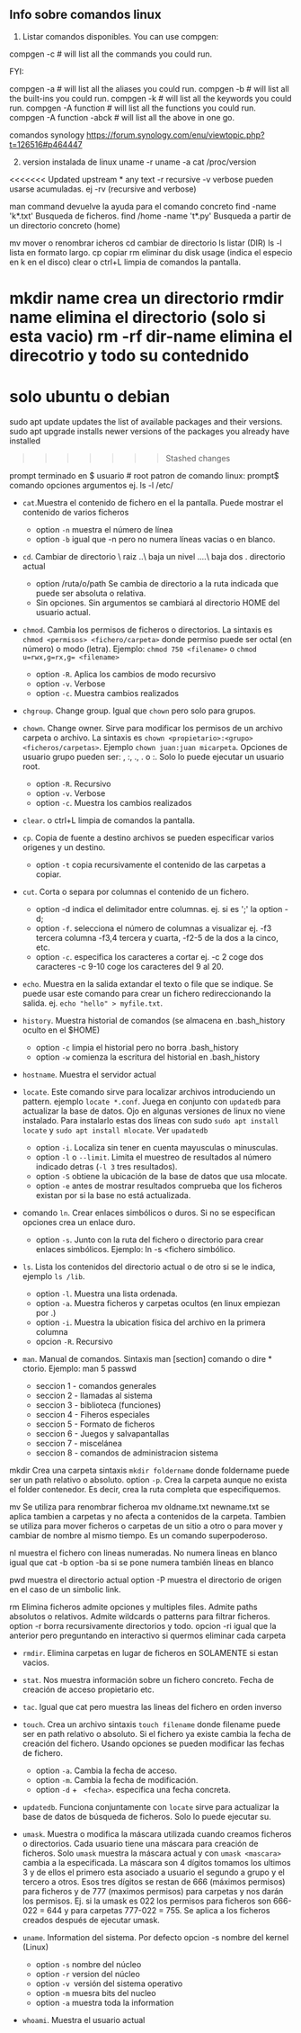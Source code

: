## Info sobre comandos linux

1. Listar comandos disponibles. You can use compgen:

  compgen -c # will list all the commands you could run.


  FYI:

  compgen -a # will list all the aliases you could run.
  compgen -b # will list all the built-ins you could run.
  compgen -k # will list all the keywords you could run.
  compgen -A function # will list all the functions you could run.
  compgen -A function -abck # will list all the above in one go.

comandos synology
https://forum.synology.com/enu/viewtopic.php?t=126516#p464447

2. version instalada de linux
uname -r
uname -a
cat /proc/version

<<<<<<< Updated upstream
\* any text
-r recursive
-v verbose
pueden usarse acumuladas. ej -rv (recursive and verbose)


man command devuelve la ayuda para el comando concreto
find -name 'k*.txt' Busqueda de ficheros.
find /home -name 't*.py' Busqueda a partir de un directorio concreto (home)

mv mover o renombrar icheros
cd cambiar de directorio
ls listar (DIR)
ls -l lista en formato largo.
cp copiar
rm eliminar
du disk usage (indica el especio en k en el disco)
clear o ctrl+L limpia de comandos la pantalla.

mkdir name crea un directorio
rmdir name elimina el directorio (solo si esta vacio)
rm -rf dir-name elimina el direcotrio y todo su contednido
=======

solo ubuntu o debian
====================
sudo apt update
updates the list of available packages and their versions.
sudo apt upgrade
installs newer versions of the packages you already have installed
>>>>>>> Stashed changes

prompt terminado en $ usuario # root
patron de comando linux:
prompt$ comando opciones argumentos   ej. ls -l /etc/



* `cat`.Muestra el contenido de fichero en el la pantalla. Puede mostrar el contenido de varios ficheros
  * option `-n` muestra el número de línea
  * option `-b` igual que -n pero no numera líneas vacias o en blanco.

* `cd`. Cambiar de directorio \ raiz ..\ baja un nivel ..\..\ baja dos . directorio actual
  * option /ruta/o/path Se cambia  de directorio a la ruta indicada que puede ser absoluta o relativa.
  * Sin opciones. Sin argumentos se cambiará al directorio HOME del usuario actual.

* `chmod`. Cambia los permisos de ficheros o directorios. La sintaxis es `chmod <permisos> <fichero/carpeta>` donde permiso puede ser octal (en número) o modo (letra). Ejemplo: `chmod 750 <filename>` o `chmod u=rwx,g=rx,g= <filename>`
  * option `-R`. Aplica los cambios de modo recursivo
  * option `-v`. Verbose
  * option `-c`. Muestra cambios realizados

* `chgroup`. Change group. Igual que `chown` pero solo para grupos.

* `chown`. Change owner. Sirve para modificar los permisos de un archivo carpeta o archivo. La sintaxis es `chown <propietario>:<grupo> <ficheros/carpetas>`. Ejemplo `chown juan:juan micarpeta`. Opciones de usuario grupo pueden ser: <usuario>, <ususario>:<grupo>, <usuario>.<grupo>, .<grupo> o :<grupo>. Solo lo puede ejecutar un usuario root.
    * option `-R`. Recursivo
    * option `-v`. Verbose
    * option `-c`. Muestra los cambios realizados

* `clear`.  o ctrl+L limpia de comandos la pantalla.

* `cp`. Copia de fuente a destino archivos se pueden especificar varios origenes y un destino.
  * option `-t` copia recursivamente el contenido de las carpetas a copiar.


* `cut`. Corta o separa por columnas el contenido de un fichero.
  * option -d indica el delimitador entre columnas. ej. si es ';' la option -d;
  * option `-f`. selecciona el número de columnas a visualizar ej. -f3 tercera columna -f3,4 tercera y cuarta, -f2-5 de la dos a la cinco, etc.
  * option `-c`. especifica los caracteres a cortar ej. -c 2 coge dos caracteres -c 9-10 coge los caracteres del 9 al 20.

* `echo`. Muestra en la salida extandar el texto o file que se indique. Se puede usar este comando para crear un fichero redireccionando la salida. ej. `echo "hello" > myfile.txt`.


* `history`. Muestra historial de comandos (se almacena en .bash_history oculto en el $HOME)
  * option `-c` limpia el historial pero no borra .bash_history
  * option `-w` comienza la escritura del historial en .bash_history

* `hostname`. Muestra el servidor actual

* `locate`. Este comando sirve para localizar archivos introduciendo un pattern. ejemplo `locate *.conf`. Juega en conjunto con `updatedb` para actualizar la base de datos. Ojo en algunas versiones de linux no viene instalado. Para instalarlo estas dos líneas con sudo `sudo apt install locate` y `sudo apt install mlocate`. Ver `upadatedb`
  * option `-i`. Localiza sin tener en cuenta mayusculas o minusculas.
  * option `-l` o `--limit`. Limita el muestreo de resultados al número indicado detras (`-l 3` tres resultados).
  * option `-S` obtiene la ubicación de la base de datos que usa mlocate.
  * option `-e` antes de mostrar resultados comprueba que los ficheros existan por si la base no está actualizada.

* comando `ln`. Crear enlaces simbólicos o duros. Si no se especifican opciones crea un enlace duro.
	* option `-s`. Junto con la ruta del fichero o directorio para crear enlaces simbólicos. Ejemplo: ln -s <fichero o carpeta ref> <fichero simbólico.


* `ls`. Lista los contenidos del directorio actual o de otro si se le indica, ejemplo `ls /lib`.
  * option `-l`. Muestra una lista ordenada.
  * option `-a`. Muestra ficheros y carpetas ocultos (en linux empiezan por .)
  * option `-i`. Muestra la ubication física del archivo en la primera columna
  * opcion `-R`. Recursivo

* `man`. Manual de comandos. Sintaxis man [section] comando o dire  * ctorio. Ejemplo: man 5 passwd
  * seccion 1 - comandos generales
  * seccion 2 - llamadas al sistema
  * seccion 3 - biblioteca (funciones)
  * seccion 4 - Fiheros especiales
  * seccion 5 - Formato de ficheros
  * seccion 6 - Juegos y salvapantallas
  * seccion 7 - miscelánea
  * seccion 8 - comandos de administracion sistema

mkdir       Crea una carpeta sintaxis `mkdir foldername` donde foldername puede ser un path relativo o absoluto.
              option `-p`. Crea la carpeta aunque no exista el folder contenedor. Es decir, crea la ruta completa que especifiquemos.

mv            Se utiliza para renombrar ficheroa mv oldname.txt newname.txt se aplica tambien a carpetas y no   afecta a contenidos de la carpeta. Tambien se utiliza para mover ficheros o carpetas de un sitio a otro o para mover y cambiar de nombre al mismo tiempo. Es un comando superpoderoso.

nl          muestra el fichero con lineas numeradas. No numera lineas en blanco igual que cat -b
              option -ba si se pone numera también líneas en blanco

pwd         muestra el directorio actual
              option -P muestra el directorio de origen en el caso de un simbolic link.

rm          Elimina ficheros admite opciones y multiples files. Admite paths absolutos o relativos.
            Admite wildcards o patterns para filtrar ficheros.
                option -r borra recursivamente directorios y todo.
                opcion -ri igual que la anterior pero preguntando en interactivo si quermos eliminar cada carpeta

* `rmdir`. Elimina carpetas en lugar de ficheros en SOLAMENTE si estan vacios.

* `stat`. Nos muestra información sobre un fichero concreto. Fecha de creación de acceso propietario etc.

* `tac`. Igual que cat pero muestra las lineas del fichero en orden inverso

* `touch`. Crea un archivo sintaxis `touch filename` donde filename puede ser en path relativo o absoluto. Si el fichero ya existe cambia la fecha de creación del fichero. Usando opciones se pueden modificar las fechas de fichero.
  * option `-a`. Cambia la fecha de acceso.
  * option `-m`. Cambia la fecha de modificación.
  * option `-d` + ` <fecha>`. especifica una fecha concreta.

* `updatedb`. Funciona conjuntamente con `locate` sirve para actualizar la base de datos de búsqueda de ficheros. Solo lo puede ejecutar su.


* `umask`. Muestra o modifica la máscara utilizada cuando creamos ficheros o directorios. Cada usuario tiene una máscara para creación de ficheros. Solo `umask` muestra la máscara actual y con `umask <mascara>` cambia a la especificada. La máscara son 4 dígitos tomamos los ultimos 3 y de ellos el primero esta asociado a usuario el segundo a grupo y el tercero a otros. Esos tres dígitos se restan de 666 (máximos permisos) para ficheros y de 777 (maximos permisos) para carpetas y nos darán los permisos. Ej. si la umask es 022 los permisos para ficheros son 666-022 = 644 y para carpetas 777-022 = 755. Se aplica a los ficheros creados después de ejecutar umask.

* `uname`. Information del sistema. Por defecto opcion -s nombre del kernel (Linux)
  * option `-s` nombre del núcleo
  * option `-r` version del núcleo
  * option `-v `versión del sistema operativo
  * option `-m` muesra bits del nucleo
  * option `-a` muestra toda la information

* `whoami`. Muestra el usuario actual
